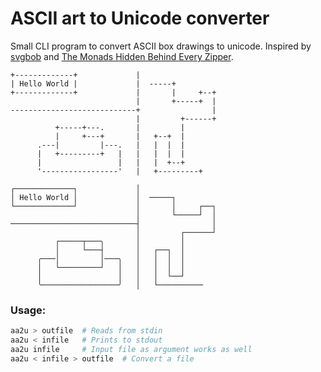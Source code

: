 ASCII art to Unicode converter
==============================

Small CLI program to convert ASCII box drawings to unicode. Inspired
by [svgbob](https://github.com/ivanceras/svgbobrus)
and
[The Monads Hidden Behind Every Zipper](http://blog.sigfpe.com/2007/01/monads-hidden-behind-every-zipper.html).


```
+-------------+             |
| Hello World |             |  -----+
+-------------+             |       |     +--+
                            |       +-----+  |
----------------------------+                |
                            |         +------+
          +-----+---.       |         |
          |     +---+       |   +--+  |
      .---|         |---.   |   |  |  |
      |   +---------+   |   |   |  |  |
      |                 |   |   |  +--+
      '-----------------'   |   +---------+
```

```
┌─────────────┐             │
│ Hello World │             │  ─────┐
└─────────────┘             │       │     ┌──┐
                            │       └─────┘  │
────────────────────────────┤                │
                            │         ┌──────┘
          ┌─────┬───╮       │         │
          │     └───┤       │   ┌──┐  │
      ╭───│         │───╮   │   │  │  │
      │   └─────────┘   │   │   │  │  │
      │                 │   │   │  └──┘
      ╰─────────────────╯   │   └──────────
```

### Usage:

```bash
aa2u > outfile  # Reads from stdin
aa2u < infile   # Prints to stdout
aa2u infile     # Input file as argument works as well
aa2u < infile > outfile  # Convert a file
```
